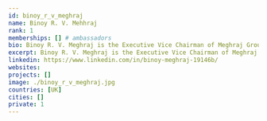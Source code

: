 ```yaml
---
id: binoy_r_v_meghraj
name: Binoy R. V. Mehhraj
rank: 1
memberships: [] # ambassadors
bio: Binoy R. V. Meghraj is the Executive Vice Chairman of Meghraj Group, an investment banking advisory, fiduciary services and infrastructure consulting organisation headquartered in London, with offices in Europe, Asia and Africa, that looks after more than USD 15 billion in client assets. Binoy is responsible for the Group's strategy, investment banking advisory businesses and new business initiatives, and he has particular experience advising Japanese multinational companies on acquisitions and partnerships overseas. Binoy was born in London, and is now based between Dubai and Tokyo. He is a Trustee of two family charitable trutst focused on education and healthcare. He has an Honours Degree in Commerce and Accounting from the University of Birmingham, and an MBA with distinction from London Business School. Ambassador fell in love with Threefold I believe in the TFF project because it is addressing fundamental challenges to the growth in data requirements through a green ecosystem, which combines a crypto currency backed by an efficient, distributed, less power hungry data network. It provides an innovative solution to the challenges, and believes in important principles including education and equality, benefits to the environment and that a currency should be backed by tangible assets.
excerpt: Binoy R. V. Meghraj is the Executive Vice Chairman of Meghraj Group, an investment banking advisory. 
linkedin: https://www.linkedin.com/in/binoy-meghraj-19146b/
websites: 
projects: []
image: ./binoy_r_v_meghraj.jpg
countries: [UK]
cities: []
private: 1
---
```

